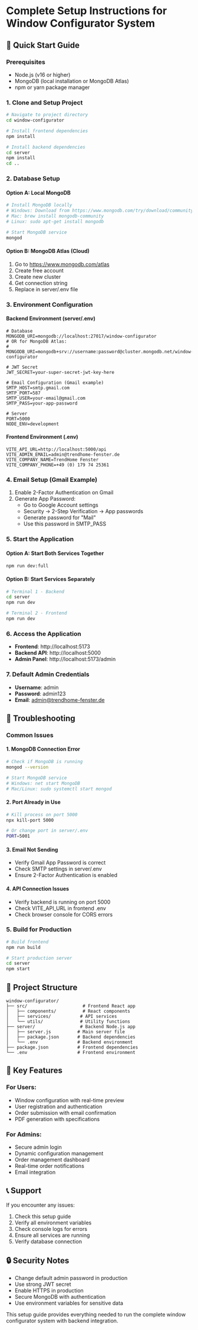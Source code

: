 # Complete Setup Instructions for Window Configurator System

## 🚀 Quick Start Guide

### Prerequisites
- Node.js (v16 or higher)
- MongoDB (local installation or MongoDB Atlas)
- npm or yarn package manager

### 1. Clone and Setup Project

```bash
# Navigate to project directory
cd window-configurator

# Install frontend dependencies
npm install

# Install backend dependencies
cd server
npm install
cd ..
```

### 2. Database Setup

#### Option A: Local MongoDB
```bash
# Install MongoDB locally
# Windows: Download from https://www.mongodb.com/try/download/community
# Mac: brew install mongodb-community
# Linux: sudo apt-get install mongodb

# Start MongoDB service
mongod
```

#### Option B: MongoDB Atlas (Cloud)
1. Go to https://www.mongodb.com/atlas
2. Create free account
3. Create new cluster
4. Get connection string
5. Replace in server/.env file

### 3. Environment Configuration

#### Backend Environment (server/.env)
```env
# Database
MONGODB_URI=mongodb://localhost:27017/window-configurator
# OR for MongoDB Atlas:
# MONGODB_URI=mongodb+srv://username:password@cluster.mongodb.net/window-configurator

# JWT Secret
JWT_SECRET=your-super-secret-jwt-key-here

# Email Configuration (Gmail example)
SMTP_HOST=smtp.gmail.com
SMTP_PORT=587
SMTP_USER=your-email@gmail.com
SMTP_PASS=your-app-password

# Server
PORT=5000
NODE_ENV=development
```

#### Frontend Environment (.env)
```env
VITE_API_URL=http://localhost:5000/api
VITE_ADMIN_EMAIL=admin@trendhome-fenster.de
VITE_COMPANY_NAME=TrendHome Fenster
VITE_COMPANY_PHONE=+49 (0) 179 74 25361
```

### 4. Email Setup (Gmail Example)

1. Enable 2-Factor Authentication on Gmail
2. Generate App Password:
   - Go to Google Account settings
   - Security → 2-Step Verification → App passwords
   - Generate password for "Mail"
   - Use this password in SMTP_PASS

### 5. Start the Application

#### Option A: Start Both Services Together
```bash
npm run dev:full
```

#### Option B: Start Services Separately
```bash
# Terminal 1 - Backend
cd server
npm run dev

# Terminal 2 - Frontend
npm run dev
```

### 6. Access the Application

- **Frontend**: http://localhost:5173
- **Backend API**: http://localhost:5000
- **Admin Panel**: http://localhost:5173/admin

### 7. Default Admin Credentials

- **Username**: admin
- **Password**: admin123
- **Email**: admin@trendhome-fenster.de

## 🔧 Troubleshooting

### Common Issues

#### 1. MongoDB Connection Error
```bash
# Check if MongoDB is running
mongod --version

# Start MongoDB service
# Windows: net start MongoDB
# Mac/Linux: sudo systemctl start mongod
```

#### 2. Port Already in Use
```bash
# Kill process on port 5000
npx kill-port 5000

# Or change port in server/.env
PORT=5001
```

#### 3. Email Not Sending
- Verify Gmail App Password is correct
- Check SMTP settings in server/.env
- Ensure 2-Factor Authentication is enabled

#### 4. API Connection Issues
- Verify backend is running on port 5000
- Check VITE_API_URL in frontend .env
- Check browser console for CORS errors

### 5. Build for Production

```bash
# Build frontend
npm run build

# Start production server
cd server
npm start
```

## 📁 Project Structure

```
window-configurator/
├── src/                     # Frontend React app
│   ├── components/          # React components
│   ├── services/           # API services
│   └── utils/              # Utility functions
├── server/                 # Backend Node.js app
│   ├── server.js          # Main server file
│   ├── package.json       # Backend dependencies
│   └── .env               # Backend environment
├── package.json           # Frontend dependencies
└── .env                   # Frontend environment
```

## 🎯 Key Features

### For Users:
- Window configuration with real-time preview
- User registration and authentication
- Order submission with email confirmation
- PDF generation with specifications

### For Admins:
- Secure admin login
- Dynamic configuration management
- Order management dashboard
- Real-time order notifications
- Email integration

## 📞 Support

If you encounter any issues:

1. Check this setup guide
2. Verify all environment variables
3. Check console logs for errors
4. Ensure all services are running
5. Verify database connection

## 🔒 Security Notes

- Change default admin password in production
- Use strong JWT secret
- Enable HTTPS in production
- Secure MongoDB with authentication
- Use environment variables for sensitive data

This setup guide provides everything needed to run the complete window configurator system with backend integration.